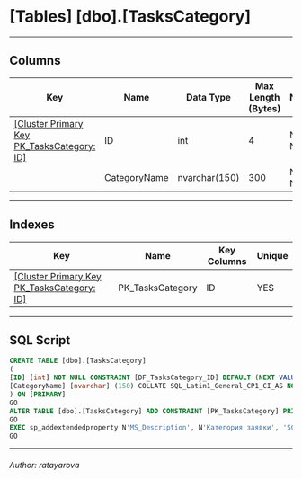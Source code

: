 #### 
# [Tables] [dbo].[TasksCategory]

---

## <a name="#columns"></a>Columns

| Key | Name | Data Type | Max Length (Bytes) | Nullability | Default | Description |
|---|---|---|---|---|---|---|
| [[Cluster Primary Key PK_TasksCategory: ID]](#indexes) | ID | int | 4 | NOT NULL | (NEXT VALUE FOR [TasksCategoryID_seq]) |  |
|  | CategoryName | nvarchar(150) | 300 | NOT NULL |  | _Категория заявки_ |


---

## <a name="#indexes"></a>Indexes

| Key | Name | Key Columns | Unique |
|---|---|---|---|
| [[Cluster Primary Key PK_TasksCategory: ID]](#indexes) | PK_TasksCategory | ID | YES |


---

## <a name="#sqlscript"></a>SQL Script

```sql
CREATE TABLE [dbo].[TasksCategory]
(
[ID] [int] NOT NULL CONSTRAINT [DF_TasksCategory_ID] DEFAULT (NEXT VALUE FOR [TasksCategoryID_seq]),
[CategoryName] [nvarchar] (150) COLLATE SQL_Latin1_General_CP1_CI_AS NOT NULL
) ON [PRIMARY]
GO
ALTER TABLE [dbo].[TasksCategory] ADD CONSTRAINT [PK_TasksCategory] PRIMARY KEY CLUSTERED ([ID]) ON [PRIMARY]
GO
EXEC sp_addextendedproperty N'MS_Description', N'Категория заявки', 'SCHEMA', N'dbo', 'TABLE', N'TasksCategory', 'COLUMN', N'CategoryName'
GO

```


---

###### Author:  ratayarova
